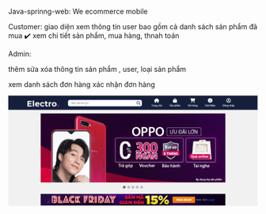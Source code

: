 Java-sprinng-web: We ecommerce mobile

Customer:
giao diện xem thông tin user bao gồm cả danh sách sản phẩm đã mua ✔️
xem chi tiết sản phẩm, mua hàng, thnah toán 

Admin:

thêm sửa xóa thông tin sản phẩm , user, loại sản phẩm

xem danh sách đơn hàng
xác nhận đơn hàng

![index](imagesDemo/1.png)
